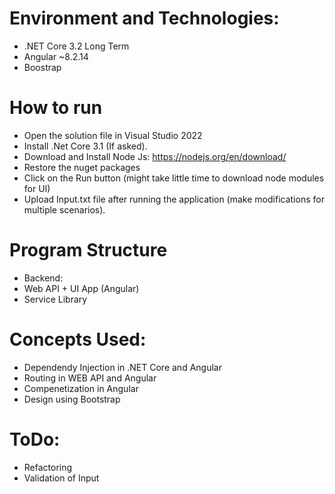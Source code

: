 # Environment and Technologies:
- .NET Core 3.2 Long Term
- Angular ~8.2.14
- Boostrap

# How to run
- Open the solution file in Visual Studio 2022
- Install .Net Core 3.1 (If asked).
- Download and Install Node Js: https://nodejs.org/en/download/
- Restore the nuget packages
- Click on the Run button (might take little time to download node modules for UI)
- Upload Input.txt file after running the application (make modifications for multiple scenarios).

# Program Structure
- Backend:
- Web API + UI App (Angular)
- Service Library 

# Concepts Used:
- Dependendy Injection in .NET Core and Angular
- Routing in WEB API and Angular
- Compenetization in Angular 
- Design using Bootstrap

# ToDo:
- Refactoring 
- Validation of Input
